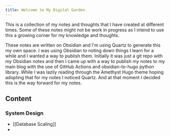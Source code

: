 ```yaml
---
title: Welcome to My Digital Garden
---
```


This is a collection of my notes and thoughts that I have created at different times. Some of these notes might not be work in progress as I intend to use this a growing corner for my knowledge and thoughts.  

These notes are written on Obsidian and I'm using Quartz to generate this my own space. I was using Obsidian to noting down things I learn for a while and I wanted a way to publish them. Initially it was just a git repo with my Obsidian notes and then I came up with a way to publish my notes to my main blog with the use of GitHub Actions and obsidian-to-hugo python library. While I was lazily reading through the Amethyst Hugo theme hoping adopting that for my notes I noticed Quartz. And at that moment I decided this is the way forward for my notes.

## Content

### System Design
- [[Database Scaling]]
- 

